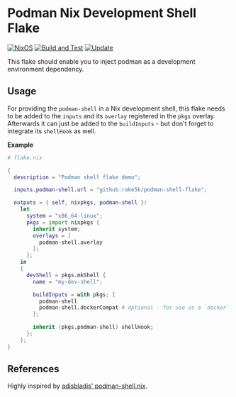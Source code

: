 # Podman Nix Development Shell Flake

[![NixOS][nixos-badge]][nixos]
[![Build and Test][ci-badge]][ci]
[![Update][update-badge]][update]

This flake should enable you to inject podman as a development environment dependency.

## Usage

For providing the `podman-shell` in a Nix development shell, this flake needs to be added to the
`inputs` and its `overlay` registered in the `pkgs` overlay. Afterwards it can just be added to the
`buildInputs` - but don't forget to integrate its `shellHook` as well.

**Example**

```nix
# flake.nix

{
  description = "Podman shell flake demo";

  inputs.podman-shell.url = "github:rake5k/podman-shell-flake";

  outputs = { self, nixpkgs, podman-shell }:
    let
      system = "x86_64-linux";
      pkgs = import nixpkgs {
        inherit system;
        overlays = [
          podman-shell.overlay
        ];
      };
    in
    {
      devShell = pkgs.mkShell {
        name = "my-dev-shell";

        buildInputs = with pkgs; [
          podman-shell
          podman-shell.dockerCompat # optional - for use as a `docker` drop-in replacement
        ];

        inherit (pkgs.podman-shell) shellHook;
      };
    };
}
```

## References

Highly inspired by [adisbladis' podman-shell.nix](https://gist.github.com/adisbladis/187204cb772800489ee3dac4acdd9947).

[nixos]: https://nixos.org/
[nixos-badge]: https://img.shields.io/badge/NixOS-blue.svg?logo=NixOS&logoColor=white
[ci]: https://garnix.io/repo/rake5k/podman-shell-flake
[ci-badge]: https://img.shields.io/endpoint.svg?url=https%3A%2F%2Fgarnix.io%2Fapi%2Fbadges%2Frake5k%2Fpodman-shell-flake%3Fbranch%3Dmain
[update]: https://github.com/rake5k/podman-shell-flake/actions/workflows/update.yml
[update-badge]: https://github.com/rake5k/podman-shell-flake/actions/workflows/update.yml/badge.svg
